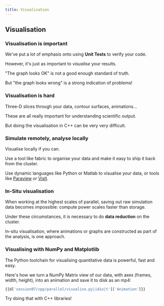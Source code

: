 ```yaml
---
title: Visualisation
---
```


## Visualisation

### Visualisation is important

We've put a lot of emphasis onto using **Unit Tests** to verify your code.

However, it's just as important to *visualise* your results. 

"The graph looks OK" is not a good enough standard of truth.

But "the graph looks wrong" is a strong indication of problems!

### Visualisation is hard

Three-D slices through your data, contour surfaces, animations...

These are all really important for understanding scientific output.

But doing the visualisation in C++ can be very very difficult.

### Simulate remotely, analyse locally

Visualise locally if you can.

Use a tool like fabric to organise your data and make it easy to ship it back from the cluster.

Use dynamic languages like Python or Matlab to visualise your data, or tools like
[Paraview](http://www.paraview.org) or [VisIt](https://wci.llnl.gov/simulation/computer-codes/visit/).

### In-Situ visualisation

When working at the highest scales of parallel, saving out raw simulation data becomes impossible:
compute power scales faster than storage.

Under these circumstances, it is necessary to do **data reduction** on the cluster.

In-situ visualisation, where animations or graphs are constructed as part of the analysis, is one approach.

### Visualising with NumPy and Matplotlib

The Python toolchain for visualising quantitative data is powerful, fast and easy.

Here's how we turn a NumPy Matrix view of our data, with axes (frames, width, height), into an animation and
save it to disk as an mp4:

```python
{{d['session07/cpp/parallel/visualise.py|idio|t']['Animation']}}
```

Try doing that with C++ libraries!
